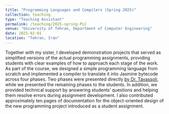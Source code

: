 ```yaml
---
title: "Programming Languages and Compilers (Spring 2025)"
collection: teaching
type: "Teaching Assistant"
permalink: /teaching/2025-spring-PLC
venue: "University of Tehran, Department of Computer Engineering"
date: 2025-02-01
location: "Tehran, Iran"
---
```


Together with my sister, I developed demonstration projects that served as simplified versions of the actual programming assignments, providing students with clear examples of how to approach each stage of the work. As part of the course, we designed a simple programming language from scratch and implemented a compiler to translate it into Jasmine bytecode across four phases. Two phases were presented directly [by Dr. Tavassoli](https://scholar.google.com/citations?user=GODPpvgAAAAJ&hl=en), while we presented the remaining phases to the students. In addition, we provided technical support by answering students’ questions and helping them resolve errors during assignment development. I also contributed approximately ten pages of documentation for the object-oriented design of the new programming project introduced as a student assignment.

